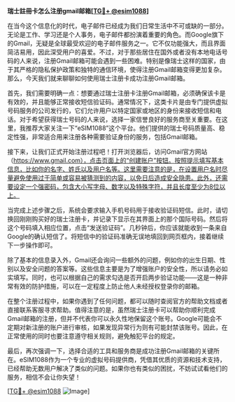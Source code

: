 **瑞士註冊卡怎么注册gmail邮箱[[TG💪+ @esim1088](https://t.me/s/esim1088)]**

在当今这个信息化的时代，电子邮件已经成为我们日常生活中不可或缺的一部分。无论是工作、学习还是个人事务，电子邮件都扮演着重要的角色。而Google旗下的Gmail，无疑是全球最受欢迎的电子邮件服务之一。它不仅功能强大，而且界面简洁易用，因此深受用户的喜爱。不过，对于那些居住在国外或者没有本地电话号码的人来说，注册Gmail邮箱可能会遇到一些困难。特别是像瑞士这样的国家，由于其严格的隐私保护政策和独特的通信环境，使得注册Gmail邮箱变得更加复杂。那么，今天我们就来聊聊如何使用瑞士注册卡成功注册Gmail邮箱。

首先，我们需要明确一点：想要通过瑞士注册卡注册Gmail邮箱，必须确保该卡是有效的，并且能够正常接收短信验证码。通常情况下，这类卡片是由专门提供虚拟号码服务的公司发行的，它们允许用户以特定国家或地区的身份来接收短信和电话。对于希望获得瑞士号码的人来说，选择一家信誉良好的服务商至关重要。在这里，我推荐大家关注一下“eSIM1088”这个平台。他们提供的瑞士号码质量高、稳定性强，非常适合用来注册各种需要验证身份的服务，包括Gmail邮箱。

接下来，让我们正式开始注册过程吧！打开浏览器后，访问Gmail官方网站（https://www.gmail.com），点击页面上的“创建账户”按钮。按照提示填写基本信息，比如你的名字、姓氏以及用户名等。这里需要注意的是，在设置用户名时尽量避免使用过于简单或容易被猜测到的内容，以免日后造成安全隐患。此外，还需要设定一个强密码，包含大小写字母、数字以及特殊字符，并且长度至少为8位以上。

当完成上述步骤之后，系统会要求输入手机号码用于接收验证码短信。此时，请切换回刚刚购买好的瑞士注册卡，并记录下显示在其界面上的那个国际号码。然后将这个号码填入相应位置，点击“发送验证码”。几秒钟后，你应该就能收到一条来自Google的确认短信了。将短信中的验证码准确无误地填回到网页框内，接着继续下一步操作即可。

除了基本的信息录入外，Gmail还会询问一些额外的问题，例如你的出生日期、性别以及安全问题的答案等。这些信息主要是为了增强账户的安全性，所以请务必如实填写。同时，也可以根据自己的需求勾选是否开启两步验证功能——这是一种非常有效的防护措施，可以在一定程度上防止他人未经授权登录你的邮箱。

在整个注册过程中，如果你遇到了任何问题，都可以随时查阅官方的帮助文档或者直接联系客服寻求帮助。值得注意的是，虽然瑞士注册卡可以帮助你顺利完成Gmail邮箱的注册，但并不代表你可以永久性地保留这个账号。Google可能会不定期对新注册的账户进行审核，如果发现异常行为则有可能封禁该账号。因此，在正常使用的同时也要注意遵守相关规则，避免触犯平台的规定。

最后，再次强调一下，选择合适的工具和服务商是成功注册Gmail邮箱的关键所在。eSIM1088作为一个专业的虚拟号码提供商，凭借其优质的资源和技术支持，已经帮助无数用户解决了类似的问题。如果你也有类似的困扰，不妨试试看他们的服务，相信不会让你失望！

[[TG💪+ @esim1088](https://t.me/s/esim1088) ![Image](https://i.postimg.cc/4NQfJmqS/Snipaste-2025-05-13-00-14-12.png)]